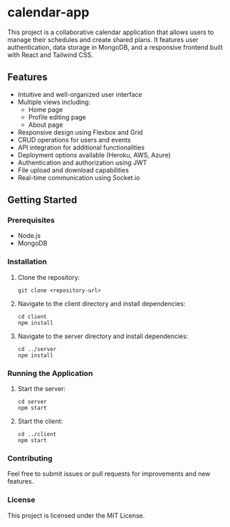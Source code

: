 # calendar-app

This project is a collaborative calendar application that allows users to manage their schedules and create shared plans. It features user authentication, data storage in MongoDB, and a responsive frontend built with React and Tailwind CSS.

## Features

- Intuitive and well-organized user interface
- Multiple views including:
  - Home page
  - Profile editing page
  - About page
- Responsive design using Flexbox and Grid
- CRUD operations for users and events
- API integration for additional functionalities
- Deployment options available (Heroku, AWS, Azure)
- Authentication and authorization using JWT
- File upload and download capabilities
- Real-time communication using Socket.io

## Getting Started

### Prerequisites

- Node.js
- MongoDB

### Installation

1. Clone the repository:
   ```
   git clone <repository-url>
   ```

2. Navigate to the client directory and install dependencies:
   ```
   cd client
   npm install
   ```

3. Navigate to the server directory and install dependencies:
   ```
   cd ../server
   npm install
   ```

### Running the Application

1. Start the server:
   ```
   cd server
   npm start
   ```

2. Start the client:
   ```
   cd ../client
   npm start
   ```

### Contributing

Feel free to submit issues or pull requests for improvements and new features.

### License

This project is licensed under the MIT License.